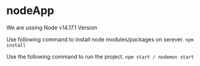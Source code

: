 # nodeApp
We are ussing Node v14.17.1 Version

Use following command to install node modules/packages on serever.
` npm install `

Use the following command to run the project.
` npm start / nodemon start `
